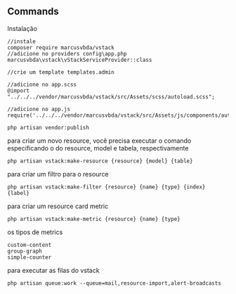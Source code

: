## Commands
Instalação
```
//instale
composer require marcusvbda/vstack
//adicione no providers config\app.php
marcusvbda\vstack\vStackServiceProvider::class

//crie um template templates.admin

//adicione no app.scss
@import "../../../vendor/marcusvbda/vstack/src/Assets/scss/autoload.scss";

//adicione no app.js
require('../../../vendor/marcusvbda/vstack/src/Assets/js/components/autoload')

php artisan vendor:publish
```

para criar um novo resource, você precisa executar o comando especificando o do resource, model e tabela, respectivamente
```
php artisan vstack:make-resource {resource} {model} {table}
```

para criar um filtro para o resource
```
php artisan vstack:make-filter {resource} {name} {type} {index} {label}
```

para criar um resource card metric
```
php artisan vstack:make-metric {resource} {name} {type}
```

os tipos de metrics
``` 
custom-content
group-graph
simple-counter
```

para executar as filas do vstack
```
php artisan queue:work --queue=mail,resource-import,alert-broadcasts
```
